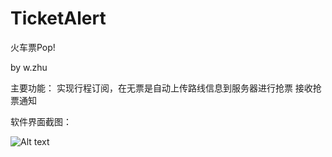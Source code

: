 # TicketAlert

火车票Pop!

by w.zhu

主要功能：
  实现行程订阅，在无票是自动上传路线信息到服务器进行抢票
  接收抢票通知
  
软件界面截图：

![Alt text](TicketAlert/blob/master/TicketAlert/Supporting%20Files/App%E7%95%8C%E9%9D%A2.jpg?raw=true "App界面")
  
  
